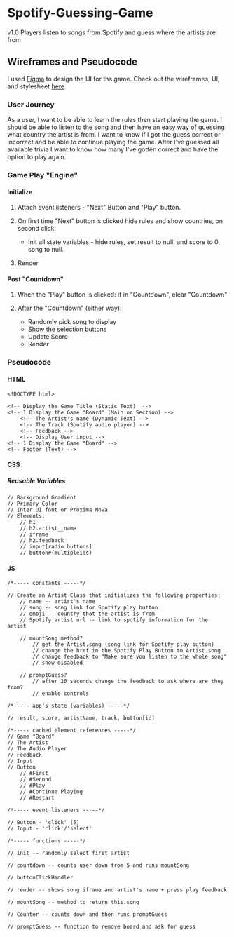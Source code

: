 # Spotify-Guessing-Game

v1.0 Players listen to songs from Spotify and guess where the artists are from

## Wireframes and Pseudocode

I used [Figma](https://www.figma.com) to design the UI for ths game. Check out the wireframes, UI, and stylesheet [here](https://www.figma.com/file/COOHN795moEejfb30q6sgKbO/SpotifyGuessingGames_SGGW?node-id=0%3A1).

### User Journey

As a user, I want to be able to learn the rules then start playing the game. I should be able to listen to the song and then have an easy way of guessing what country the artist is from. I want to know if I got the guess correct or incorrect and be able to continue playing the game. After I've guessed all available trivia I want to know how many I've gotten correct and have the option to play again.

### Game Play "Engine"

#### Initialize

1. Attach event listeners - "Next" Button and "Play" button.
2. On first time "Next" button is clicked hide rules and show countries, on second click:

   - Init all state variables - hide rules, set result to null, and score to 0, song to null.

3. Render

#### Post "Countdown"

1. When the "Play" button is clicked: if in "Countdown", clear "Countdown"

2. After the "Countdown" (either way):

   - Randomly pick song to display
   - Show the selection buttons
   - Update Score
   - Render

### Pseudocode

#### HTML

```
<!DOCTYPE html>

<!-- Display the Game Title (Static Text)  -->
<!-- 1 Display the Game "Board" (Main or Section) -->
    <!-- The Artist's name (Dynamic Text) -->
    <!-- The Track (Spotify audio player) -->
    <!-- Feedback -->
    <!-- Display User input -->
<!-- 1 Display the Game "Board" -->
<!-- Footer (Text) -->
```

#### CSS

##### Reusable Variables

```
// Background Gradient
// Primary Color
// Inter UI font or Proxima Nova
// Elements:
    // h1
    // h2.artist__name
    // iframe
    // h2.feedback
    // input[radio buttons]
    // button#{multipleids}
```

#### JS

```
/*----- constants -----*/

// Create an Artist Class that initializes the following properties:
    // name -- artist's name
    // song -- song link for Spotify play button
    // emoji -- country that the artist is from
    // Spotify artist url -- link to spotify information for the artist

    // mountSong method?
        // get the Artist.song (song link for Spotify play button)
        // change the href in the Spotify Play Button to Artist.song
        // change feedback to "Make sure you listen to the whole song"
        // show disabled

    // promptGuess?
        // after 20 seconds change the feedback to ask where are they from?
        // enable controls

/*----- app's state (variables) -----*/

// result, score, artistName, track, button[id]

/*----- cached element references -----*/
// Game "Board"
// The Artist
// The Audio Player
// Feedback
// Input
// Button
    // #First
    // #Second
    // #Play
    // #Continue Playing
    // #Restart

/*----- event listeners -----*/

// Button - 'click' (5)
// Input - 'click'/'select'

/*----- functions -----*/

// init -- randomly select first artist

// countdown -- counts user down from 5 and runs mountSong

// buttonClickHandler

// render -- shows song iframe and artist's name + press play feedback

// mountSong -- method to return this.song

// Counter -- counts down and then runs promptGuess

// promptGuess -- function to remove board and ask for guess
```
